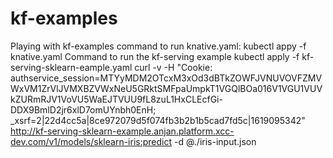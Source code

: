 # kf-examples
Playing with kf-examples
command to run knative.yaml:
    kubectl appy -f knative.yaml
Command to run the kf-serving example
    kubectl apply -f kf-serving-sklearn-eample.yaml
curl -v -H "Cookie: authservice_session=MTYyMDM2OTcxM3xOd3dBTkZOWFJVNUVOVFZMVWxVM1ZrVlJVMXBZVWxNeU5GRktSMFpaUmpkT1VGQlBOa016V1VGU1VUVkZURmRJV1VoVU5WaEJTVUU9fL8zuL1HxCLEcfGi-DDX9BmlD2jr6xlD7omUYnbh0EnH; _xsrf=2|22d4cc5a|8ce972079d5f074fb3b2b1b5cad7fd5c|1619095342" http://kf-serving-sklearn-example.anjan.platform.xcc-dev.com/v1/models/sklearn-iris:predict -d @./iris-input.json
